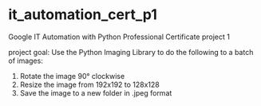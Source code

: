 # it_automation_cert_p1
Google IT Automation with Python Professional Certificate project 1

project goal:
Use the Python Imaging Library to do the following to a batch of images:
1. Rotate the image 90° clockwise
2. Resize the image from 192x192 to 128x128
3. Save the image to a new folder in .jpeg format
